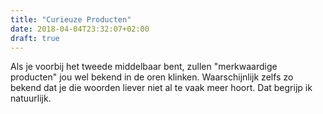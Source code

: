 ```yaml
---
title: "Curieuze Producten"
date: 2018-04-04T23:32:07+02:00
draft: true
---
```

Als je voorbij het tweede middelbaar bent, zullen "merkwaardige producten" jou wel bekend in de oren klinken. Waarschijnlijk zelfs zo bekend dat je die woorden liever niet al te vaak meer hoort. Dat begrijp ik natuurlijk. 
